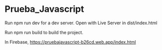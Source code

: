 # Prueba_Javascript

Run npm run dev for a dev server. Open with Live Server in dist/index.html

Run npm run build to build the project. 

In Firebase, https://pruebajavascript-b26cd.web.app/index.html
